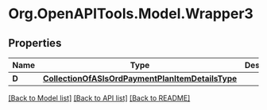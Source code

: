 # Org.OpenAPITools.Model.Wrapper3

## Properties

Name | Type | Description | Notes
------------ | ------------- | ------------- | -------------
**D** | [**CollectionOfASlsOrdPaymentPlanItemDetailsType**](CollectionOfASlsOrdPaymentPlanItemDetailsType.md) |  | [optional] 

[[Back to Model list]](../README.md#documentation-for-models) [[Back to API list]](../README.md#documentation-for-api-endpoints) [[Back to README]](../README.md)

